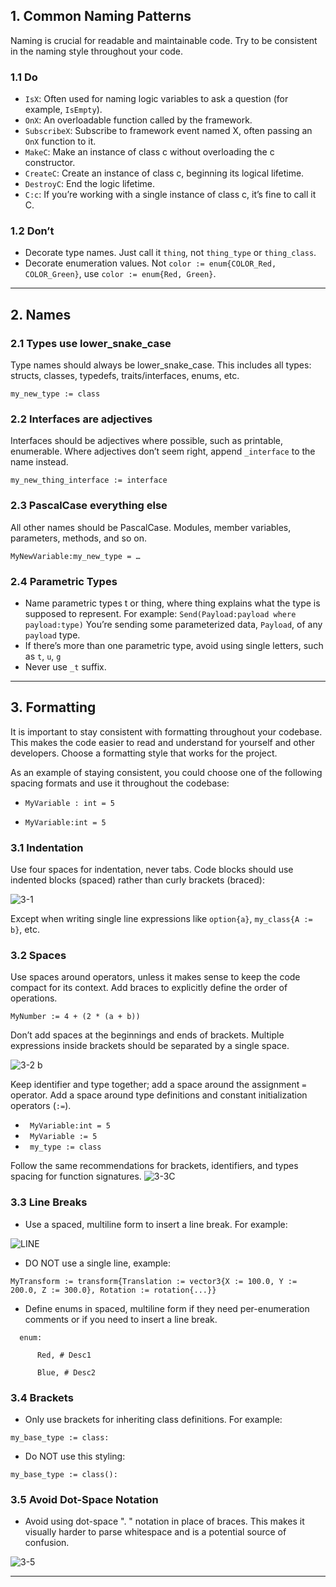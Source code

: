 ## 1. Common Naming Patterns

Naming is crucial for readable and maintainable code. Try to be consistent in the naming style throughout your code.

### **1.1 Do**
* `IsX`: Often used for naming logic variables to ask a question (for example, `IsEmpty`).
* `OnX`: An overloadable function called by the framework.
* `SubscribeX`: Subscribe to framework event named X, often passing an `OnX` function to it.
* `MakeC`: Make an instance of class c without overloading the c constructor.
* `CreateC`: Create an instance of class c, beginning its logical lifetime.
* `DestroyC`: End the logic lifetime.
* `C:c`: If you’re working with a single instance of class c, it’s fine to call it C.

### **1.2 Don’t**
* Decorate type names. Just call it `thing`, not `thing_type` or `thing_class`.
* Decorate enumeration values. Not `color := enum{COLOR_Red, COLOR_Green}`, use `color := enum{Red, Green}`.
  

***

## 2. Names

### 2.1 Types use lower_snake_case
Type names should always be lower_snake_case. This includes all types: structs, classes, typedefs, traits/interfaces, enums, etc.

`my_new_type := class`

### 2.2 Interfaces are adjectives
Interfaces should be adjectives where possible, such as printable, enumerable. Where adjectives don’t seem right, append `_interface` to the name instead.

`my_new_thing_interface := interface`

### 2.3 PascalCase everything else
All other names should be PascalCase. Modules, member variables, parameters, methods, and so on.

`MyNewVariable:my_new_type = …`

### 2.4 Parametric Types

* Name parametric types t or thing, where thing explains what the type is supposed to represent. For example: `Send(Payload:payload where payload:type)` You’re sending some parameterized data, `Payload`, of any `payload` type.
* If there’s more than one parametric type, avoid using single letters, such as `t`, `u`, `g`
* Never use `_t` suffix.

***

## 3. Formatting

It is important to stay consistent with formatting throughout your codebase. This makes the code easier to read and understand for yourself and other developers. Choose a formatting style that works for the project.

As an example of staying consistent, you could choose one of the following spacing formats and use it throughout the codebase:

* `MyVariable : int = 5`

* `MyVariable:int = 5`

### 3.1 Indentation

 Use four spaces for indentation, never tabs.
 Code blocks should use indented blocks (spaced) rather than curly brackets (braced):

![3-1](https://github.com/LilWikipedia/UEFNVersePocketWiki/assets/78571191/c4b29e5b-3296-441a-a94d-431501eb0e8d)

Except when writing single line expressions like `option{a}`, `my_class{A := b}`, etc.

### 3.2 Spaces

 Use spaces around operators, unless it makes sense to keep the code compact for its context. Add braces to explicitly define the order of operations.

`MyNumber := 4 + (2 * (a + b))`

 Don’t add spaces at the beginnings and ends of brackets. Multiple expressions inside brackets should be separated by a single space.

![3-2 b](https://github.com/LilWikipedia/UEFNVersePocketWiki/assets/78571191/07b11859-1db5-40cf-9d8d-4f2e10d89485)

Keep identifier and type together; add a space around the assignment `=` operator. Add a space around type definitions and constant initialization operators (`:=`).

*  ` MyVariable:int = 5`
*  ` MyVariable := 5`
*  ` my_type := class`

Follow the same recommendations for brackets, identifiers, and types spacing for function signatures.
![3-3C](https://github.com/LilWikipedia/UEFNVersePocketWiki/assets/78571191/097ed183-b7a7-4f22-8ffa-e7bdc802fae2)

### 3.3 Line Breaks

* Use a spaced, multiline form to insert a line break. For example:

![LINE](https://github.com/LilWikipedia/UEFNVersePocketWiki/assets/78571191/1afb31d0-2b71-4118-856b-ab50cbcdddb4)

* DO NOT use a single line, example:

`MyTransform := transform{Translation := vector3{X := 100.0, Y := 200.0, Z := 300.0}, Rotation := rotation{...}}`

* Define enums in spaced, multiline form if they need per-enumeration comments or if you need to insert a line break.

`  enum:`

`      Red, # Desc1`

`      Blue, # Desc2`

### 3.4 Brackets

* Only use brackets for inheriting class definitions. For example:

`my_base_type := class:`

* Do NOT use this styling:

`my_base_type := class():`

### 3.5 Avoid Dot-Space Notation

* Avoid using dot-space ". " notation in place of braces. This makes it visually harder to parse whitespace and is a potential source of confusion.

![3-5](https://github.com/LilWikipedia/UEFNVersePocketWiki/assets/78571191/7ef50ba4-eae9-47d9-a213-8ba754ad568d)

***
